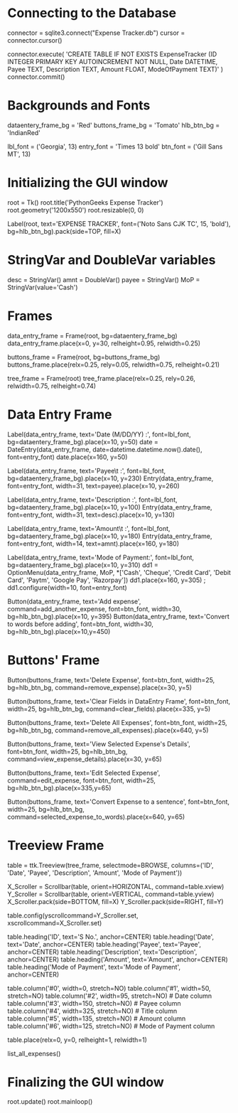 # Connecting to the Database
connector = sqlite3.connect("Expense Tracker.db")
cursor = connector.cursor()

connector.execute(
  'CREATE TABLE IF NOT EXISTS ExpenseTracker (ID INTEGER PRIMARY KEY AUTOINCREMENT NOT NULL, Date DATETIME, Payee TEXT, Description TEXT, Amount FLOAT, ModeOfPayment TEXT)'
)
connector.commit()

# Backgrounds and Fonts
dataentery_frame_bg = 'Red'
buttons_frame_bg = 'Tomato'
hlb_btn_bg = 'IndianRed'

lbl_font = ('Georgia', 13)
entry_font = 'Times 13 bold'
btn_font = ('Gill Sans MT', 13)

# Initializing the GUI window
root = Tk()
root.title('PythonGeeks Expense Tracker')
root.geometry('1200x550')
root.resizable(0, 0)

Label(root, text='EXPENSE TRACKER', font=('Noto Sans CJK TC', 15, 'bold'), bg=hlb_btn_bg).pack(side=TOP, fill=X)

# StringVar and DoubleVar variables
desc = StringVar()
amnt = DoubleVar()
payee = StringVar()
MoP = StringVar(value='Cash')

# Frames
data_entry_frame = Frame(root, bg=dataentery_frame_bg)
data_entry_frame.place(x=0, y=30, relheight=0.95, relwidth=0.25)

buttons_frame = Frame(root, bg=buttons_frame_bg)
buttons_frame.place(relx=0.25, rely=0.05, relwidth=0.75, relheight=0.21)

tree_frame = Frame(root)
tree_frame.place(relx=0.25, rely=0.26, relwidth=0.75, relheight=0.74)

# Data Entry Frame
Label(data_entry_frame, text='Date (M/DD/YY) :', font=lbl_font, bg=dataentery_frame_bg).place(x=10, y=50)
date = DateEntry(data_entry_frame, date=datetime.datetime.now().date(), font=entry_font)
date.place(x=160, y=50)

Label(data_entry_frame, text='Payee\t             :', font=lbl_font, bg=dataentery_frame_bg).place(x=10, y=230)
Entry(data_entry_frame, font=entry_font, width=31, text=payee).place(x=10, y=260)

Label(data_entry_frame, text='Description           :', font=lbl_font, bg=dataentery_frame_bg).place(x=10, y=100)
Entry(data_entry_frame, font=entry_font, width=31, text=desc).place(x=10, y=130)

Label(data_entry_frame, text='Amount\t             :', font=lbl_font, bg=dataentery_frame_bg).place(x=10, y=180)
Entry(data_entry_frame, font=entry_font, width=14, text=amnt).place(x=160, y=180)

Label(data_entry_frame, text='Mode of Payment:', font=lbl_font, bg=dataentery_frame_bg).place(x=10, y=310)
dd1 = OptionMenu(data_entry_frame, MoP, *['Cash', 'Cheque', 'Credit Card', 'Debit Card', 'Paytm', 'Google Pay', 'Razorpay'])
dd1.place(x=160, y=305)     ;     dd1.configure(width=10, font=entry_font)

Button(data_entry_frame, text='Add expense', command=add_another_expense, font=btn_font, width=30,
      bg=hlb_btn_bg).place(x=10, y=395)
Button(data_entry_frame, text='Convert to words before adding', font=btn_font, width=30, bg=hlb_btn_bg).place(x=10,y=450)

# Buttons' Frame
Button(buttons_frame, text='Delete Expense', font=btn_font, width=25, bg=hlb_btn_bg, command=remove_expense).place(x=30, y=5)

Button(buttons_frame, text='Clear Fields in DataEntry Frame', font=btn_font, width=25, bg=hlb_btn_bg,
      command=clear_fields).place(x=335, y=5)

Button(buttons_frame, text='Delete All Expenses', font=btn_font, width=25, bg=hlb_btn_bg, command=remove_all_expenses).place(x=640, y=5)

Button(buttons_frame, text='View Selected Expense\'s Details', font=btn_font, width=25, bg=hlb_btn_bg,
      command=view_expense_details).place(x=30, y=65)

Button(buttons_frame, text='Edit Selected Expense', command=edit_expense, font=btn_font, width=25, bg=hlb_btn_bg).place(x=335,y=65)

Button(buttons_frame, text='Convert Expense to a sentence', font=btn_font, width=25, bg=hlb_btn_bg,
      command=selected_expense_to_words).place(x=640, y=65)

# Treeview Frame
table = ttk.Treeview(tree_frame, selectmode=BROWSE, columns=('ID', 'Date', 'Payee', 'Description', 'Amount', 'Mode of Payment'))

X_Scroller = Scrollbar(table, orient=HORIZONTAL, command=table.xview)
Y_Scroller = Scrollbar(table, orient=VERTICAL, command=table.yview)
X_Scroller.pack(side=BOTTOM, fill=X)
Y_Scroller.pack(side=RIGHT, fill=Y)

table.config(yscrollcommand=Y_Scroller.set, xscrollcommand=X_Scroller.set)

table.heading('ID', text='S No.', anchor=CENTER)
table.heading('Date', text='Date', anchor=CENTER)
table.heading('Payee', text='Payee', anchor=CENTER)
table.heading('Description', text='Description', anchor=CENTER)
table.heading('Amount', text='Amount', anchor=CENTER)
table.heading('Mode of Payment', text='Mode of Payment', anchor=CENTER)

table.column('#0', width=0, stretch=NO)
table.column('#1', width=50, stretch=NO)
table.column('#2', width=95, stretch=NO)  # Date column
table.column('#3', width=150, stretch=NO)  # Payee column
table.column('#4', width=325, stretch=NO)  # Title column
table.column('#5', width=135, stretch=NO)  # Amount column
table.column('#6', width=125, stretch=NO)  # Mode of Payment column

table.place(relx=0, y=0, relheight=1, relwidth=1)

list_all_expenses()

# Finalizing the GUI window
root.update()
root.mainloop()
